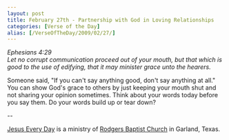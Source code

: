```yaml
---
layout: post
title: February 27th - Partnership with God in Loving Relationships
categories: [Verse of the Day]
alias: [/VerseOfTheDay/2009/02/27/]
---
```


_Ephesians 4:29  
Let no corrupt communication proceed out of your mouth, but that
which is good to the use of edifying, that it may minister grace unto
the hearers._

Someone said, "If you can't say anything good, don't say anything
at all." You can show God's grace to others by just keeping your
mouth shut and not sharing your opinion sometimes. Think about your
words today before you say them. Do your words build up or tear
down?

 --

<a href=http://jesuseveryday.net>Jesus Every Day</a> is a ministry of <a href=http://rodgersbaptist.net>Rodgers Baptist Church</a> in Garland, Texas.
